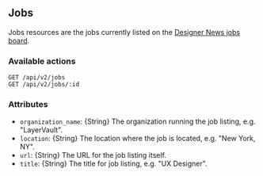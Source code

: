 ## Jobs

Jobs resources are the jobs currently listed on the [Designer News jobs board](https://news.layervault.com/jobs).

### Available actions

```
GET /api/v2/jobs
GET /api/v2/jobs/:id
```

### Attributes

- `organization_name`: {String} The organization running the job listing, e.g. "LayerVault".
- `location`: {String} The location where the job is located, e.g. "New York, NY".
- `url`: {String} The URL for the job listing itself.
- `title`: {String} The title for job listing, e.g. "UX Designer".

